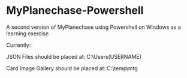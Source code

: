 # MyPlanechase-Powershell
A second version of MyPlanechase using Powershell on Windows as a learning exercise

Currently:

JSON Files should be placed at: C:\Users\(USERNAME)

Card Image Gallery should be placed at: C:\temp\mtg
